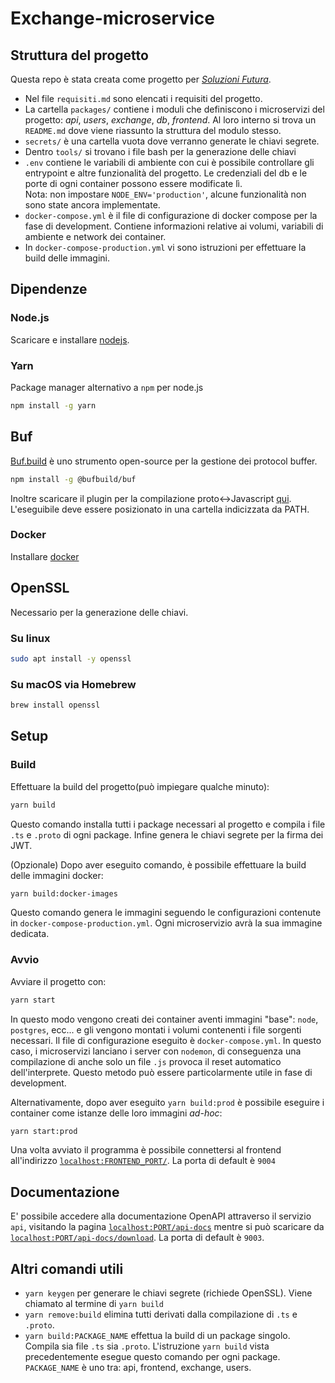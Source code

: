 # Exchange-microservice
## Struttura del progetto
Questa repo è stata creata come progetto per [_Soluzioni Futura_](https://www.soluzionifutura.it/).
- Nel file `requisiti.md` sono elencati i requisiti del progetto.
- La cartella `packages/` contiene i moduli che definiscono i microservizi del progetto: _api_, _users_, _exchange_, _db_, _frontend_. Al loro interno si trova un `README.md` dove viene riassunto la struttura del modulo stesso.
- `secrets/` è una cartella vuota dove verranno generate le chiavi segrete.
- Dentro `tools/` si trovano i file bash per la generazione delle chiavi
- `.env` contiene le variabili di ambiente con cui è possibile controllare gli entrypoint e altre funzionalità del progetto. Le credenziali del db e le porte di ogni container possono essere modificate lì.\
Nota: non impostare `NODE_ENV='production'`, alcune funzionalità non sono state ancora implementate.
- `docker-compose.yml` è il file di configurazione di docker compose per la fase di development. Contiene informazioni relative ai volumi, variabili di ambiente e network dei container.
- In `docker-compose-production.yml` vi sono istruzioni per effettuare la build delle immagini.
## Dipendenze
### Node.js
Scaricare e installare [nodejs](https://nodejs.org/it/download).
### Yarn
Package manager alternativo a `npm` per node.js
```bash
npm install -g yarn
```
## Buf
[Buf.build](https://buf.build/) è uno strumento open-source per la gestione dei protocol buffer.
```bash
npm install -g @bufbuild/buf
```
Inoltre scaricare il plugin per la compilazione proto<->Javascript [qui](https://github.com/protocolbuffers/protobuf-javascript/releases/tag/v3.21.2).
L'eseguibile deve essere posizionato in una cartella indicizzata da PATH.
### Docker
Installare [docker](https://docs.docker.com/engine/install/)

## OpenSSL
Necessario per la generazione delle chiavi.
### Su linux
```bash
sudo apt install -y openssl
```
### Su macOS via Homebrew
```bash
brew install openssl
```



## Setup
### Build
Effettuare la build del progetto(può impiegare qualche minuto):
```bash
yarn build
```
Questo comando installa tutti i package necessari al progetto e compila i file `.ts` e `.proto` di ogni package. Infine genera le chiavi segrete per la firma dei JWT.

(Opzionale) Dopo aver eseguito comando, è possibile effettuare la build delle immagini docker:
```bash
yarn build:docker-images
```
Questo comando genera le immagini seguendo le configurazioni contenute in `docker-compose-production.yml`. Ogni microservizio avrà la sua immagine dedicata.
### Avvio
Avviare il progetto con:
```bash
yarn start
```
In questo modo vengono creati dei container aventi immagini "base": `node`, `postgres`, ecc... e gli vengono montati i volumi contenenti i file sorgenti necessari. Il file di configurazione eseguito è `docker-compose.yml`. In questo caso, i microservizi lanciano i server con `nodemon`, di conseguenza una compilazione di anche solo un file `.js` provoca il reset automatico dell'interprete. Questo metodo può essere particolarmente utile in fase di development.

Alternativamente, dopo aver eseguito `yarn build:prod` è possibile eseguire i container come istanze delle loro immagini _ad-hoc_:
```bash
yarn start:prod
```

Una volta avviato il programma è possibile connettersi al frontend all'indirizzo [`localhost:FRONTEND_PORT/`](http://localhost:9004). La porta di default è `9004`
## Documentazione
E' possibile accedere alla documentazione OpenAPI attraverso il servizio `api`, visitando la pagina [`localhost:PORT/api-docs`](http://localhost:9003/api-docs) mentre si può scaricare da [`localhost:PORT/api-docs/download`](http://localhost:9003/api-docs/download). La porta di default è `9003`.
## Altri comandi utili
- `yarn keygen` per generare le chiavi segrete (richiede OpenSSL). Viene chiamato al termine di `yarn build`
- `yarn remove:build` elimina tutti derivati dalla compilazione di `.ts` e `.proto`.
- `yarn build:PACKAGE_NAME` effettua la build di un package singolo. Compila sia file `.ts` sia `.proto`. L'istruzione `yarn build` vista precedentemente esegue questo comando per ogni package. `PACKAGE_NAME` è uno tra: api, frontend, exchange, users.